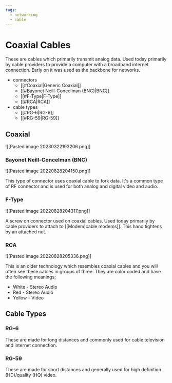 ```yaml
---
tags:
  - networking
  - cable
---
```

# Coaxial Cables

These are cables which primarily transmit analog data. Used today primarily by cable providers to provide a computer with a broadband internet connection. Early on it was used as the backbone for networks.

- connectors
	- [[#Coaxial|Generic Coaxial]]
	- [[#Bayonet Neill-Concelman (BNC)|BNC]]
	- [[#F-Type|F-Type]]
	- [[#RCA|RCA]]
- cable types
	- [[#RG-6|RG-6]]
	- [[#RG-59|RG-59]]

## Coaxial

![[Pasted image 20230322193206.png]]

### Bayonet Neill-Concelman (BNC)

![[Pasted image 20220828204150.png]]

This type of connector uses coaxial cable to fork data. It's a common type of RF connector and is used for both analog and digital video and audio.

### F-Type

![[Pasted image 20220828204317.png]]

A screw on connector used on coaxial cables. Used today primarily by cable providers to attach to [[Modem|cable modems]]. This hand tightens by an attached nut.

### RCA

![[Pasted image 20220828205336.png]]

This is an older technology which resembles coaxial cables and you will often see these cables in groups of three. They are color coded and have the following meanings;

- White - Stereo Audio
- Red - Stereo Audio
- Yellow - Video

## Cable Types

### RG-6

These are made for long distances and commonly used for cable television and internet connection.

### RG-59

These are made for short distances and generally used for high definition (HD)/quality (HQ) video.
